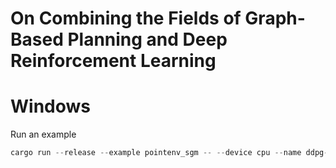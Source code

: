 # On Combining the Fields of Graph-Based Planning and Deep Reinforcement Learning

# Windows

Run an example

```powershell
cargo run --release --example pointenv_sgm -- --device cpu --name ddpg-traintest-experiment --pretrain-config ".\examples\configs\train_ddpg_pointenv.ron" --log warn
```